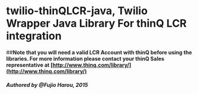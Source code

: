 # twilio-thinQLCR-java, Twilio Wrapper Java Library For thinQ LCR integration

##**Note that you will need a valid LCR Account with thinQ before using the libraries. For more information please contact your thinQ Sales representative at [http://www.thinq.com/library/](http://www.thinq.com/library/)**

#### *Authored by @Fujio Harou, 2015*